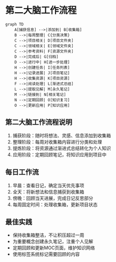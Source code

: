 # 第二大脑工作流程

```mermaid
graph TD
    A[捕获信息] -->|添加到| B[收集箱]
    B -->|每周整理| C{分类决策}
    C -->|项目相关| D[项目文件夹]
    C -->|领域相关| E[领域文件夹]
    C -->|参考资料| F[资源文件夹]
    D -->|完成后| G[归档]
    D -->|进行中| H[进一步处理]
    H -->|创建任务| I[任务列表]
    H -->|记录进展| J[项目笔记]
    H -->|收集资源| K[项目资源]
    F -->|阅读处理| L[渐进式总结]
    L -->|提取见解| M[永久笔记]
    M -->|链接到| N[相关笔记]
    N -->|定期回顾| O[知识复习]
    O -->|更新应用| P[知识应用]
```

## 第二大脑工作流程说明
1. 捕获阶段：随时将想法、灵感、信息添加到收集箱
2. 整理阶段：每周对收集箱内容进行分类和处理
3. 提炼阶段：将资源通过渐进式总结转化为个人知识
4. 应用阶段：定期回顾笔记，将知识应用到项目中

## 每日工作流
1. 早晨：查看日记，确定当天优先事项
2. 全天：将新想法和信息捕获到收集箱
3. 傍晚：回顾当天进展，完成日记反思部分
4. 每周固定时间：处理收集箱，更新项目状态

## 最佳实践
- 保持收集箱整洁，不让积压超过一周
- 为重要概念创建永久笔记，注重个人见解
- 定期回顾和更新MOC页面，维护知识网络
- 使用标签系统标记需要回顾的内容